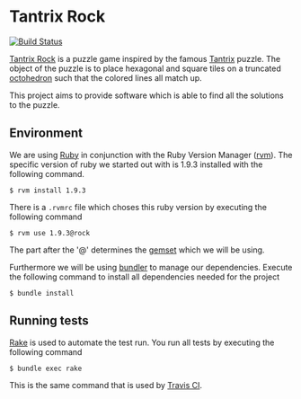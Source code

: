 Tantrix Rock
============

[![Build Status](https://secure.travis-ci.org/dvberkel/rock.png?branch=master)](http://travis-ci.org/dvberkel/rock)

[Tantrix Rock][1] is a puzzle game inspired by the famous [Tantrix][2]
puzzle. The object of the puzzle is to place hexagonal and square
tiles on a truncated [octohedron][3] such that the colored lines all
match up.

This project aims to provide software which is able to find all the
solutions to the puzzle.

Environment
-----------

We are using [Ruby][4] in conjunction with the Ruby Version Manager
([rvm][5]). The specific version of ruby we started out with is 1.9.3
installed with the following command.

    $ rvm install 1.9.3

There is a `.rvmrc` file which choses this ruby version by executing
the following command

    $ rvm use 1.9.3@rock

The part after the '@' determines the [gemset][6] which we will be using.

Furthermore we will be using [bundler][7] to manage our
dependencies. Execute the following command to install all
dependencies needed for the project

    $ bundle install

Running tests
-------------

[Rake][8] is used to automate the test run. You run all tests by
executing the following command

    $ bundle exec rake

This is the same command that is used by [Travis CI][9].

[1]: http://www.jaapsch.net/puzzles/tantrix.htm#rock "Tantrix Rock on Jaap's Puzzle page" 
[2]: http://en.wikipedia.org/wiki/Tantrix "Wikipedia on Tantrix"
[3]: http://en.wikipedia.org/wiki/Truncated_octahedron "Wikipedia on Truncated Octohedron"
[4]: http://www.ruby-lang.org/en/ "Homepage for the Ruby programming language"
[5]: https://rvm.io/ "Homepage for the Ruby Version Manager"
[6]: https://rvm.io/gemsets/ "rvm documentation about gemsets"
[7]: http://gembundler.com/ "Bundler homepage"
[8]: http://rake.rubyforge.org/ "Rake Homepage"
[9]: http://travis-ci.org/ "Travis CI landing page"

